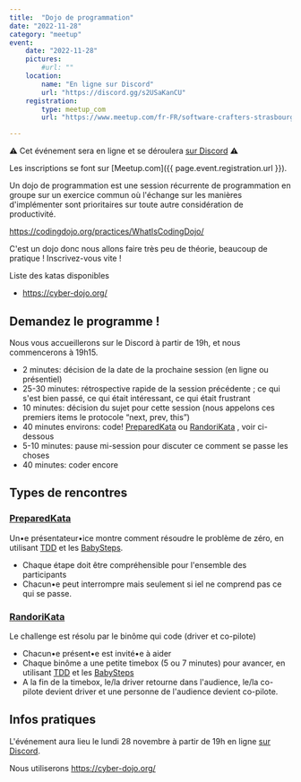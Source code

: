 ```yaml
---
title:  "Dojo de programmation"
date: "2022-11-28"
category: "meetup"
event:
    date: "2022-11-28"
    pictures:
        #url: ""
    location:
        name: "En ligne sur Discord"
        url: "https://discord.gg/s2USaKanCU"
    registration:
        type: meetup_com
        url: "https://www.meetup.com/fr-FR/software-crafters-strasbourg/events/289758200/"

---
```


⚠️ Cet événement sera en ligne et se déroulera [sur Discord](https://discord.gg/s2USaKanCU) ⚠️

Les inscriptions se font sur [Meetup.com]({{ page.event.registration.url }}).

Un dojo de programmation est une session récurrente de programmation en groupe sur un exercice commun où l'échange sur les manières d'implémenter sont prioritaires sur toute autre considération de productivité.

https://codingdojo.org/practices/WhatIsCodingDojo/

C'est un dojo donc nous allons faire très peu de théorie, beaucoup de pratique ! Inscrivez-vous vite !

Liste des katas disponibles

- https://cyber-dojo.org/

## Demandez le programme !

Nous vous accueillerons sur le Discord à partir de 19h, et nous commencerons à 19h15.

- 2 minutes: décision de la date de la prochaine session (en ligne ou présentiel)
- 25-30 minutes: rétrospective rapide de la session précédente ; ce qui s'est bien passé, ce qui était intéressant, ce qui était frustrant
- 10 minutes: décision du sujet pour cette session (nous appelons ces premiers items le protocole “next, prev, this”)
- 40 minutes environs: code! [PreparedKata](https://codingdojo.org/practices/PreparedKata/) ou [RandoriKata](https://codingdojo.org/RandoriKata) , voir ci-dessous
- 5-10 minutes: pause mi-session pour discuter ce comment se passe les choses
- 40 minutes: coder encore

## Types de rencontres

### [PreparedKata](https://codingdojo.org/practices/PreparedKata/)

Un•e présentateur•ice montre comment résoudre le problème de zéro, en utilisant [TDD](https://codingdojo.org/TestDrivenDevelopment) et les [BabySteps](https://codingdojo.org/BabySteps).

- Chaque étape doit être compréhensible pour l'ensemble des participants
- Chacun•e peut interrompre mais seulement si iel ne comprend pas ce qui se passe.

### [RandoriKata](https://codingdojo.org/RandoriKata)

Le challenge est résolu par le binôme qui code (driver et co-pilote)

- Chacun•e présent•e est invité•e à aider
- Chaque binôme a une petite timebox (5 ou 7 minutes) pour avancer, en utilisant [TDD](https://codingdojo.org/TestDrivenDevelopment) et les [BabySteps](https://codingdojo.org/BabySteps)
- A la fin de la timebox, le/la driver retourne dans l'audience, le/la co-pilote devient driver et une personne de l'audience devient co-pilote.

## Infos pratiques

L'événement aura lieu le lundi 28 novembre à partir de 19h en ligne [sur Discord](https://discord.gg/s2USaKanCU).

Nous utiliserons https://cyber-dojo.org/
